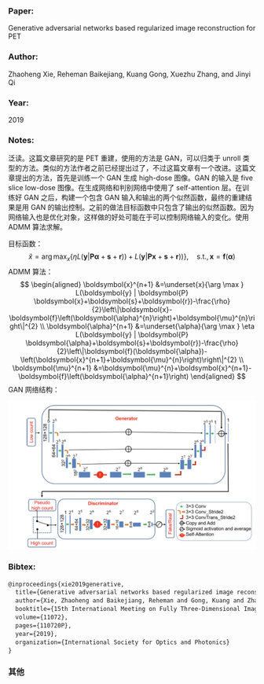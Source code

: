 ### Paper:

Generative adversarial networks based regularized image reconstruction for PET

### Author:

Zhaoheng Xie, Reheman Baikejiang, Kuang Gong, Xuezhu Zhang, and Jinyi Qi

### Year:

2019

### Notes:

泛读。这篇文章研究的是 PET 重建，使用的方法是 GAN，可以归类于 unroll 类型的方法。类似的方法作者之前已经提出过了，不过这篇文章有一个改进。这篇文章提出的方法，首先是训练一个 GAN 生成 high-dose 图像。GAN 的输入是 five slice low-dose 图像。在生成网络和判别网络中使用了 self-attention 层。在训练好 GAN 之后，构建一个包含 GAN 输入和输出的两个似然函数，最终的重建结果是用 GAN 的输出控制。之前的做法目标函数中只包含了输出的似然函数。因为网络输入也是优化对象，这样做的好处可能在于可以控制网络输入的变化。使用 ADMM 算法求解。

目标函数：
$$
\hat{x}=\arg \max _{x}\left\{\eta L\left(\boldsymbol{y} | \boldsymbol{P} \boldsymbol{\alpha}+\boldsymbol{s}+\boldsymbol{r}))+L(\boldsymbol{y} | \boldsymbol{P} \boldsymbol{x}+\boldsymbol{s}+\boldsymbol{r})\right)\right\}, \quad \text {s.t.}, \boldsymbol{x}=\boldsymbol{f}(\boldsymbol{\alpha})
$$
ADMM 算法：
$$
\begin{aligned}
\boldsymbol{x}^{n+1} &=\underset{x}{\arg \max } L(\boldsymbol{y} | \boldsymbol{P} \boldsymbol{x}+\boldsymbol{s}+\boldsymbol{r})-\frac{\rho}{2}\left\|\boldsymbol{x}-\boldsymbol{f}\left(\boldsymbol{\alpha}^{n}\right)+\boldsymbol{\mu}^{n}\right\|^{2} \\
\boldsymbol{\alpha}^{n+1} &=\underset{\alpha}{\arg \max } \eta L(\boldsymbol{y} | \boldsymbol{P} \boldsymbol{\alpha}+\boldsymbol{s}+\boldsymbol{r})-\frac{\rho}{2}\left\|\boldsymbol{f}(\boldsymbol{\alpha})-\left(\boldsymbol{x}^{n+1}+\boldsymbol{\mu}^{n}\right)\right\|^{2} \\
\boldsymbol{\mu}^{n+1} &=\boldsymbol{\mu}^{n}+\boldsymbol{x}^{n+1}-\boldsymbol{f}\left(\boldsymbol{\alpha}^{n+1}\right)
\end{aligned}
$$
GAN 网络结构：

<img src="https://raw.githubusercontent.com/Theodore-PKU/pictures/master/20200331162057.png"/>

### Bibtex:

```latex
@inproceedings{xie2019generative,
  title={Generative adversarial networks based regularized image reconstruction for PET},
  author={Xie, Zhaoheng and Baikejiang, Reheman and Gong, Kuang and Zhang, Xuezhu and Qi, Jinyi},
  booktitle={15th International Meeting on Fully Three-Dimensional Image Reconstruction in Radiology and Nuclear Medicine},
  volume={11072},
  pages={110720P},
  year={2019},
  organization={International Society for Optics and Photonics}
}
```

### 其他

